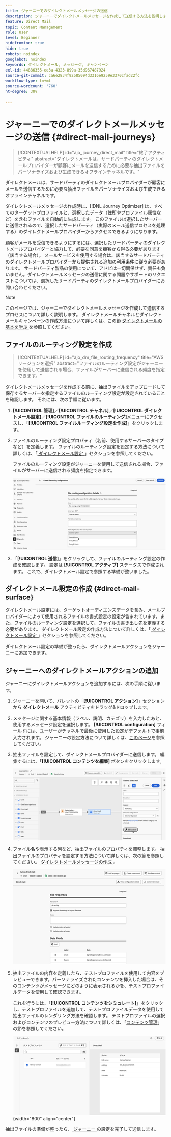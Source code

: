 ```yaml
---
title: ジャーニーでのダイレクトメールメッセージの送信
description: ジャーニーでダイレクトメールメッセージを作成して送信する方法を説明します。
feature: Direct Mail
topic: Content Management
role: User
level: Beginner
hidefromtoc: true
hide: true
robots: noindex
googlebot: noindex
keywords: ダイレクトメール, メッセージ, キャンペーン
exl-id: 44886355-ee3a-4323-899a-35d967487924
source-git-commit: ca6e2834f92585094d3316e9259e3370cfad22fc
workflow-type: tm+mt
source-wordcount: '760'
ht-degree: 30%

---
```


# ジャーニーでのダイレクトメールメッセージの送信 {#direct-mail-journeys}

>[!CONTEXTUALHELP]
>id="ajo_journey_direct_mail"
>title="終了アクティビティ"
>abstract="ダイレクトメールは、サードパーティのダイレクトメールプロバイダーが顧客にメールを送信するために必要な抽出ファイルをパーソナライズおよび生成できるオフラインチャネルです。"

ダイレクトメールは、サードパーティのダイレクトメールプロバイダーが顧客にメールを送信するために必要な抽出ファイルをパーソナライズおよび生成できるオフラインチャネルです。

ダイレクトメールメッセージの作成時に、[!DNL Journey Optimizer] は、すべてのターゲットプロファイルと、選択したデータ（住所やプロファイル属性など）を含むファイルを自動的に生成します。 このファイルは選択したサーバーに送信されるので、選択したサードパーティ（実際のメール送信プロセスを処理する）のダイレクトメールプロバイダーからアクセスできるようになります。

顧客がメールを受信できるようにするには、選択したサードパーティのダイレクトメールプロバイダーと協力して、必要な同意を顧客から得る必要があります（該当する場合）。 メールサービスを使用する場合は、該当するサードパーティのダイレクトメールプロバイダーから提供される追加の利用条件に従う必要があります。 サードパーティ製品の使用について、アドビは一切関係せず、責任も負いません。ダイレクトメールメッセージの送信に関する問題やサポートのリクエストについては、選択したサードパーティのダイレクトメールプロバイダーにお問い合わせください。

>[!NOTE]
>
>このページでは、ジャーニーでダイレクトメールメッセージを作成して送信するプロセスについて詳しく説明します。 ダイレクトメールチャネルとダイレクトメールキャンペーンの作成方法について詳しくは、この節 [ ダイレクトメールの基本を学ぶ ](../direct-mail/get-started-direct-mail.md) を参照してください。

## ファイルのルーティング設定を作成

>[!CONTEXTUALHELP]
>id="ajo_dm_file_routing_frequency"
>title="AWS リージョンを選択"
>abstract="ファイルのルーティング設定がジャーニーを使用して送信される場合、ファイルがサーバーに送信される頻度を指定できます。"

ダイレクトメールメッセージを作成する前に、抽出ファイルをアップロードして保存するサーバーを指定するファイルのルーティング設定が設定されていることを確認します。 それには、次の手順に従います。

1. **[!UICONTROL 管理]**／**[!UICONTROL チャネル]**／**[!UICONTROL ダイレクトメール設定]**／**[!UICONTROL ファイルのルーティング]**&#x200B;メニューにアクセスし、「**[!UICONTROL ファイルルーティング設定を作成]**」をクリックします。

1. ファイルのルーティング設定プロパティ（名前、使用するサーバーのタイプなど）を定義します。 ファイルのルーティング設定を設定する方法について詳しくは、「[ ダイレクトメール設定 ](../direct-mail/direct-mail-configuration.md#file-routing-configuration)」セクションを参照してください。

   ファイルのルーティング設定がジャーニーを使用して送信される場合、ファイルがサーバーに送信される頻度を指定できます。

   ![](assets/file-routing-journey.png)

1. 「**[!UICONTROL 送信]**」をクリックして、ファイルのルーティング設定の作成を確認します。 設定は **[!UICONTROL アクティブ]** ステータスで作成されます。 これで、ダイレクトメール設定で参照する準備が整いました。

## ダイレクトメール設定の作成 {#direct-mail-surface}

ダイレクトメール設定には、ターゲットオーディエンスデータを含み、メールプロバイダーによって使用されるファイルの書式設定の設定が含まれています。また、ファイルのルーティング設定を選択して、ファイルの書き出し先を定義する必要があります。 ダイレクトメール設定の作成方法について詳しくは、「[ ダイレクトメール設定 ](../direct-mail/direct-mail-configuration.md#file-routing-configuration)」セクションを参照してください。

ダイレクトメール設定の準備が整ったら、ダイレクトメールアクションをジャーニーに追加できます。

## ジャーニーへのダイレクトメールアクションの追加

ジャーニーにダイレクトメールアクションを追加するには、次の手順に従います。

1. ジャーニーを開いて、パレットの「**[!UICONTROL アクション]**」セクションから **ダイレクトメール** アクティビティをドラッグ&amp;ドロップします。

1. メッセージに関する基本情報（ラベル、説明、カテゴリ）を入力したあと、使用するメッセージ設定を選択します。 **[!UICONTROL configuration]** フィールドには、ユーザーがチャネルで最後に使用した設定がデフォルトで事前入力されます。 ジャーニーの設定方法について詳しくは、[このページ](../building-journeys/journey-gs.md)を参照してください。

1. 抽出ファイルを設定して、ダイレクトメールプロバイダーに送信します。 編集するには、「**[!UICONTROL コンテンツを編集]** ボタンをクリックします。

   ![](assets/direct-mail-add-journey.png)

1. ファイル名や表示する列など、抽出ファイルのプロパティを調整します。 抽出ファイルのプロパティを設定する方法について詳しくは、次の節を参照してください。[ ダイレクトメールメッセージの作成 ](../direct-mail/create-direct-mail.md#extraction-file)。

   ![](assets/direct-mail-journey-content.png)

1. 抽出ファイルの内容を定義したら、テストプロファイルを使用して内容をプレビューできます。パーソナライズされたコンテンツを挿入した場合は、そのコンテンツがメッセージにどのように表示されるかを、テストプロファイルデータを使用して確認できます。

   これを行うには、「**[!UICONTROL コンテンツをシミュレート]**」をクリックし、テストプロファイルを追加して、テストプロファイルデータを使用して抽出ファイルのレンダリング方法を確認します。 テストプロファイルの選択およびコンテンツのプレビュー方法について詳しくは、「[コンテンツ管理](../content-management/preview-test.md)」の節を参照してください。

   ![](assets/direct-mail-simulate.png){width="800" align="center"}

抽出ファイルの準備が整ったら、[ ジャーニー ](../building-journeys/journey-gs.md) の設定を完了して送信します。
